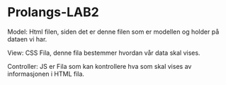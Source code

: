 Prolangs-LAB2
=============
Model: Html filen, siden det er denne filen som er modellen og holder på dataen vi har.

View: CSS Fila, denne fila bestemmer hvordan vår data skal vises.

Controller: JS er Fila som kan kontrollere hva som skal vises av informasjonen i HTML fila.
